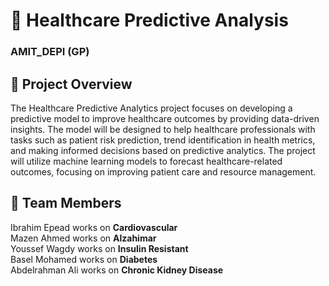 # 🏥 Healthcare Predictive Analysis  
### AMIT_DEPI (GP) 

## 📌 Project Overview
The Healthcare Predictive Analytics project focuses on developing a predictive model to improve healthcare outcomes by providing data-driven insights. The model will be designed to help healthcare professionals with tasks such as patient risk prediction, trend identification in health metrics, and making informed decisions based on predictive analytics. The project will utilize machine learning models to forecast 
healthcare-related outcomes, focusing on improving patient care and resource management.

## 👥 Team Members 
Ibrahim Epead works on **Cardiovascular**  
Mazen Ahmed works on **Alzahimar**  
Youssef Wagdy works on **Insulin Resistant**  
Basel Mohamed works on **Diabetes**  
Abdelrahman Ali works on **Chronic Kidney Disease**
